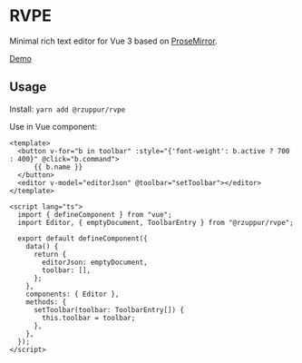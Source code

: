 # RVPE

Minimal rich text editor for Vue 3 based on [ProseMirror](https://prosemirror.net/).

[Demo](https://rvpe.netlify.app/)

## Usage
Install: `yarn add @rzuppur/rvpe`

Use in Vue component:

```vue
<template>
  <button v-for="b in toolbar" :style="{'font-weight': b.active ? 700 : 400}" @click="b.command">
      {{ b.name }}
  </button>
  <editor v-model="editorJson" @toolbar="setToolbar"></editor>
</template>

<script lang="ts">
  import { defineComponent } from "vue";
  import Editor, { emptyDocument, ToolbarEntry } from "@rzuppur/rvpe";

  export default defineComponent({
    data() {
      return {
        editorJson: emptyDocument,
        toolbar: [],
      };
    },
    components: { Editor },
    methods: {
      setToolbar(toolbar: ToolbarEntry[]) {
        this.toolbar = toolbar;
      },
    },
  });
</script>
```
